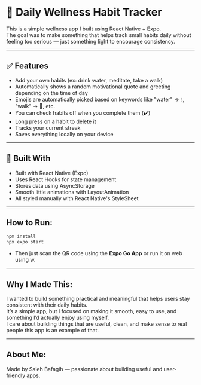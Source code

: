 # 🌱 Daily Wellness Habit Tracker

This is a simple wellness app I built using React Native + Expo.  
The goal was to make something that helps track small habits daily without feeling too serious — just something light to encourage consistency.  

---

## ✅ Features
- Add your own habits (ex: drink water, meditate, take a walk)
- Automatically shows a random motivational quote and greeting depending on the time of day
- Emojis are automatically picked based on keywords like "water" → 💧, "walk" → 🌳, etc.
- You can check habits off when you complete them (✔️)
- Long press on a habit to delete it
- Tracks your current streak
- Saves everything locally on your device

---

## 📱 Built With
- Built with React Native (Expo)
- Uses React Hooks for state management
- Stores data using AsyncStorage
- Smooth little animations with LayoutAnimation
- All styled manually with React Native's StyleSheet

---

## How to Run:
```bash
npm install
npx expo start
```
- Then just scan the QR code using the **Expo Go App** or run it on web using w.

---

## Why I Made This:
I wanted to build something practical and meaningful that helps users stay consistent with their daily habits.  
It’s a simple app, but I focused on making it smooth, easy to use, and something I’d actually enjoy using myself.  
I care about building things that are useful, clean, and make sense to real people this app is an example of that.

---

## About Me:
Made by Saleh Bafagih — passionate about building useful and user-friendly apps.